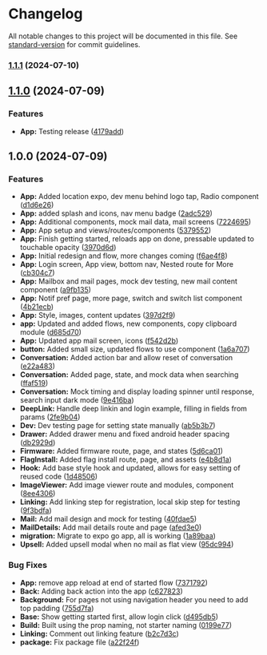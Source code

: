 # Changelog

All notable changes to this project will be documented in this file. See [standard-version](https://github.com/conventional-changelog/standard-version) for commit guidelines.

### [1.1.1](https://github.com/xjdesigns/Finley_POC/compare/v1.1.0...v1.1.1) (2024-07-10)

## [1.1.0](https://github.com/xjdesigns/Finley_POC/compare/v1.0.0...v1.1.0) (2024-07-09)


### Features

* **App:** Testing release ([4179add](https://github.com/xjdesigns/Finley_POC/commit/4179add5448dae887ad4b61fe5f5c8be62c32901))

## 1.0.0 (2024-07-09)


### Features

* **App:** Added location expo, dev menu behind logo tap, Radio component ([d1d6e26](https://github.com/Finley-Bear/finley-react-native/commit/d1d6e268dadd7380ffa870113c9c758e9c62a186))
* **App:** added splash and icons, nav menu badge ([2adc529](https://github.com/Finley-Bear/finley-react-native/commit/2adc529ae3907ed2b32cf6e249bcdb8f66de52a4))
* **App:** Additional components, mock mail data, mail screens ([7224695](https://github.com/Finley-Bear/finley-react-native/commit/7224695fee266d42f09b62ce8d90f22c6827c80b))
* **App:** App setup and views/routes/components ([5379552](https://github.com/Finley-Bear/finley-react-native/commit/53795521e5343a8d44750e14fba2850c726fa44d))
* **App:** Finish getting started, reloads app on done, pressable updated to touchable opacity ([3970d6d](https://github.com/Finley-Bear/finley-react-native/commit/3970d6d3525232aefeebf679985ccf666931997d))
* **App:** Initial redesign and flow, more changes coming ([f6ae4f8](https://github.com/Finley-Bear/finley-react-native/commit/f6ae4f89cc9101697efa8722fc764ed5df6039dc))
* **App:** Login screen, App view, bottom nav, Nested route for More ([cb304c7](https://github.com/Finley-Bear/finley-react-native/commit/cb304c7c95ec3ea7a78f59eedb90a9bdc99fe9e8))
* **App:** Mailbox and mail pages, mock dev testing, new mail content component ([a9fb135](https://github.com/Finley-Bear/finley-react-native/commit/a9fb13555ea0466002537493021095c0792f8807))
* **App:** Notif pref page, more page, switch and switch list component ([4b21ecb](https://github.com/Finley-Bear/finley-react-native/commit/4b21ecb8bd856817e164a29ed6c5105e66093a88))
* **App:** Style, images, content updates ([397d2f9](https://github.com/Finley-Bear/finley-react-native/commit/397d2f93e6812cac643d0754e6e9d75aa5529467))
* **app:** Updated and added flows, new components, copy clipboard module ([d685d70](https://github.com/Finley-Bear/finley-react-native/commit/d685d70be6dd9ab206143a497c66aa738f8ea73c))
* **App:** Updated app mail screen, icons ([f542d2b](https://github.com/Finley-Bear/finley-react-native/commit/f542d2b8432e2c2f59143c89dea4c5cad0751614))
* **button:** Added small size, updated flows to use component ([1a6a707](https://github.com/Finley-Bear/finley-react-native/commit/1a6a7073f3625c6a7019f7c16a7e8c15af82314e))
* **Conversation:** Added action bar and allow reset of conversation ([e22a483](https://github.com/Finley-Bear/finley-react-native/commit/e22a4836274111071a37bbf92ce5f1d306050131))
* **Conversation:** Added page, state, and mock data when searching ([ffaf519](https://github.com/Finley-Bear/finley-react-native/commit/ffaf51906026e16e4a89044119133c1ea87f8d2d))
* **Conversation:** Mock timing and display loading spinner until response, search input dark mode ([9e416ba](https://github.com/Finley-Bear/finley-react-native/commit/9e416bae444b4b6bea34e1040f548d9bc9e8e884))
* **DeepLink:** Handle deep linkin and login example, filling in fields from params ([2fe9b04](https://github.com/Finley-Bear/finley-react-native/commit/2fe9b04f841075c57ca76fc47ceecc3e6d8b8030))
* **Dev:** Dev testing page for setting state manually ([ab5b3b7](https://github.com/Finley-Bear/finley-react-native/commit/ab5b3b79dc1f41efb89614b9bd0f937e328427d4))
* **Drawer:** Added drawer menu and fixed android header spacing ([db2929d](https://github.com/Finley-Bear/finley-react-native/commit/db2929dace5017d357801307826e33d33e8c0b2e))
* **Firmware:** Added firmware route, page, and states ([5d6ca01](https://github.com/Finley-Bear/finley-react-native/commit/5d6ca0167444f3a49611ae7d12efbb9edd23de9d))
* **FlagInstall:** Added flag install route, page, and assets ([e4b8d1a](https://github.com/Finley-Bear/finley-react-native/commit/e4b8d1a4777414d10a31c03eda040db152c4c249))
* **Hook:** Add base style hook and updated, allows for easy setting of reused code ([1d48506](https://github.com/Finley-Bear/finley-react-native/commit/1d48506e310a6ea05e86aecd83f4e3b2d0536534))
* **ImageViewer:** Add image viewer route and modules, component ([8ee4306](https://github.com/Finley-Bear/finley-react-native/commit/8ee430666ff6f9876339aa09cb0d19167d813c01))
* **Linking:** Add linking step for registration, local skip step for testing ([9f3bdfa](https://github.com/Finley-Bear/finley-react-native/commit/9f3bdfacbea8076faa2880bd4fe1995664573e1e))
* **Mail:** Add mail design and mock for testing ([40fdae5](https://github.com/Finley-Bear/finley-react-native/commit/40fdae59a570278e8f48fd176a2cb01389a30994))
* **MailDetails:** Add mail details route and page ([afed3e0](https://github.com/Finley-Bear/finley-react-native/commit/afed3e06e64f04c23fe832bf057c9df48bca9576))
* **migration:** Migrate to expo go app, all is working ([1a89baa](https://github.com/Finley-Bear/finley-react-native/commit/1a89baac95397c5674b6eb2be82d1c6c04ad1054))
* **Upsell:** Added upsell modal when no mail as flat view ([95dc994](https://github.com/Finley-Bear/finley-react-native/commit/95dc994d2694c22371588f26bc8a6eeaeb0717cf))


### Bug Fixes

* **App:** remove app reload at end of started flow ([7371792](https://github.com/Finley-Bear/finley-react-native/commit/7371792371375b95e9cb70c4b558783edf963e89))
* **Back:** Adding back action into the app ([c627823](https://github.com/Finley-Bear/finley-react-native/commit/c627823fb5b4ed53172dd60ff58af50acea665e7))
* **Background:** For pages not using navigation header you need to add top padding ([755d7fa](https://github.com/Finley-Bear/finley-react-native/commit/755d7fa1b1079beaec8e3689f151f0a63932dbfa))
* **Base:** Show getting started first, allow login click ([d495db5](https://github.com/Finley-Bear/finley-react-native/commit/d495db572dea4959e2a593769187e660dc1904aa))
* **Build:** Built using the prop naming, not starter naming ([0199e77](https://github.com/Finley-Bear/finley-react-native/commit/0199e7737632fabbdc8ebd2b28a1f58a772ee56c))
* **Linking:** Comment out linking feature ([b2c7d3c](https://github.com/Finley-Bear/finley-react-native/commit/b2c7d3c5ef14a0fca5cd1030426acbf334d8f0c1))
* **package:** Fix package file ([a22f24f](https://github.com/Finley-Bear/finley-react-native/commit/a22f24f6f3bbeb35a0d5ca57c25fb63866bf2803))
